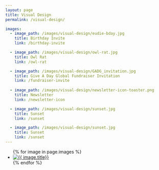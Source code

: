 ```yaml
---
layout: page
title: Visual Design
permalink: /visual-design/

images:
  - image_path: /images/visual-design/eudie-bday.jpg
    title: Birthday Invite
    link: /birthday-invite

  - image_path: /images/visual-design/owl-rat.jpg
    title: Owl Rat
    link: /owl-rat

  - image_path: /images/visual-design/GADG_invitation.jpg
    title: Give A Day Global Fundraiser Invitation
    link: /fundraiser-invite
    
  - image_path: /images/visual-design/newsletter-icon-toaster.png
    title: Newsletter
    link: /newsletter-icon

  - image_path: /images/visual-design/sunset.jpg
    title: Sunset
    link: /sunset

  - image_path: /images/visual-design/sunset.jpg
    title: Sunset
    link: /sunset
---
```


<ul class="m-gallery">
  {% for image in page.images %}
    <li>
      <a href="{{ image.link }}">
        <img src="{{ image.image_path }}" alt="{{ image.title}}"/>
      </a>
    </li>
  {% endfor %}
</ul>